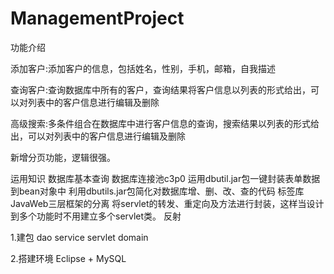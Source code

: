 # ManagementProject
功能介绍

添加客户:添加客户的信息，包括姓名，性别，手机，邮箱，自我描述

查询客户:查询数据库中所有的客户，查询结果将客户信息以列表的形式给出，可以对列表中的客户信息进行编辑及删除

高级搜索:多条件组合在数据库中进行客户信息的查询，搜索结果以列表的形式给出，可以对列表中的客户信息进行编辑及删除

新增分页功能，逻辑很强。

运用知识
数据库基本查询
数据库连接池c3p0
运用dbutil.jar包一键封装表单数据到bean对象中
利用dbutils.jar包简化对数据库增、删、改、查的代码
标签库
JavaWeb三层框架的分离
将servlet的转发、重定向及方法进行封装，这样当设计到多个功能时不用建立多个servlet类。
反射

1.建包
dao
service
servlet
domain

2.搭建环境
Eclipse + MySQL
